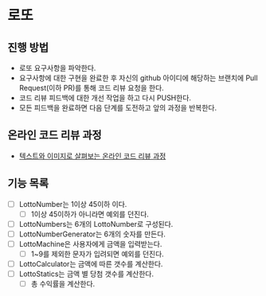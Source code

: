 # 로또
## 진행 방법
* 로또 요구사항을 파악한다.
* 요구사항에 대한 구현을 완료한 후 자신의 github 아이디에 해당하는 브랜치에 Pull Request(이하 PR)를 통해 코드 리뷰 요청을 한다.
* 코드 리뷰 피드백에 대한 개선 작업을 하고 다시 PUSH한다.
* 모든 피드백을 완료하면 다음 단계를 도전하고 앞의 과정을 반복한다.

## 온라인 코드 리뷰 과정
* [텍스트와 이미지로 살펴보는 온라인 코드 리뷰 과정](https://github.com/next-step/nextstep-docs/tree/master/codereview)

## 기능 목록
- [ ] LottoNumber는 1이상 45이하 이다.
  - [ ] 1이상 45이하가 아니라면 예외를 던진다.
- [ ] LottoNumbers는 6개의 LottoNumber로 구성된다.
- [ ] LottoNumberGenerator는 6개의 숫자를 만든다.
- [ ] LottoMachine은 사용자에게 금액을 입력받는다.
  - [ ] 1~9를 제외한 문자가 입려되면 예외를 던진다.
- [ ] LottoCalculator는 금액에 따른 갯수를 계산한다.
- [ ] LottoStatics는 금액 별 당첨 갯수를 계산한다.
  - [ ] 총 수익률을 계산한다.
